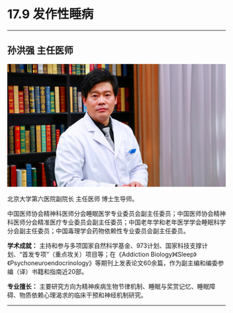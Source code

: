# 17.9 发作性睡病

---

## 孙洪强 主任医师

![1683954686296](image/c17_009/1683954686296.png)

北京大学第六医院副院长 主任医师 博士生导师。

中国医师协会精神科医师分会睡眠医学专业委员会副主任委员；中国医师协会精神科医师分会精准医疗专业委员会副主任委员；中国老年学和老年医学学会睡眠科学分会副主任委员；中国毒理学会药物依赖性专业委员会副主任委员。


**学术成就：** 主持和参与多项国家自然科学基金、973计划、国家科技支撑计划、“首发专项”（重点攻关）项目等；在《Addiction Biology》《Sleep》《Psychoneuroendocrinology》等期刊上发表论文60余篇，作为副主编和编委参编（译）书籍和指南近20部。


**专业擅长：** 主要研究方向为精神疾病生物节律机制、睡眠与奖赏记忆、睡眠障碍、物质依赖心理渴求的临床干预和神经机制研究。

---
